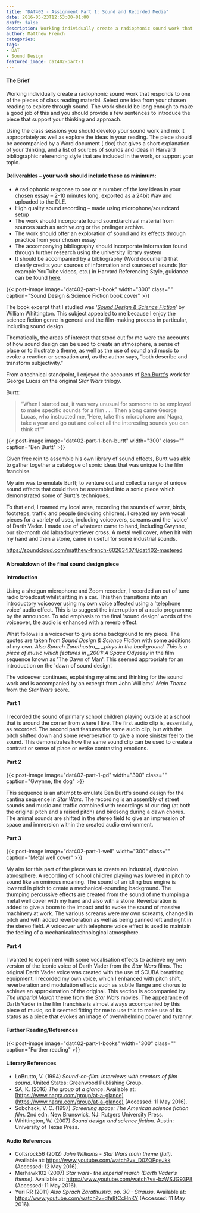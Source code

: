 ```yaml
---
title: "DAT402 - Assignment Part 1: Sound and Recorded Media"
date: 2016-05-23T12:53:00+01:00
draft: false
description: Working individually create a radiophonic sound work that responds to one of the pieces of class reading material. Select one idea from your chosen reading to explore through sound. The work should be long enough to make a good job of this and you should provide a few sentences to introduce the piece that support your thinking and approach.
author: Matthew French
categories:
tags:
- DAT
- Sound Design
featured_image: dat402-part-1
---
```


#### The Brief

Working individually create a radiophonic sound work that responds to one of the pieces of class reading material. Select one idea from your chosen reading to explore through sound. The work should be long enough to make a good job of this and you should provide a few sentences to introduce the piece that support your thinking and approach.

Using the class sessions you should develop your sound work and mix it appropriately as well as explore the ideas in your reading. The piece should be accompanied by a Word document (.doc) that gives a short explanation of your thinking, and a list of sources of sounds and ideas in Harvard bibliographic referencing style that are included in the work, or support your topic.

#### Deliverables – your work should include these as minimum:

- A radiophonic response to one or a number of the key ideas in your chosen essay – 2-10 minutes long, exported as a 24bit Wav and uploaded to the DLE.
- High quality sound recording – made using microphone/soundcard setup
- The work should incorporate found sound/archival material from sources such as archive.org or the prelinger archive.
- The work should offer an exploration of sound and its effects through practice from your chosen essay
- The accompanying bibliography should incorporate information found through further research using the university library system
- It should be accompanied by a bibliography (Word document) that clearly credits your sources of information and sources of sounds (for example YouTube videos, etc.) in Harvard Referencing Style, guidance can be found [here](http://libweb.anglia.ac.uk/referencing/harvard.htm).

{{< post-image image="dat402-part-1-book" width="300" class="" caption="Sound Design & Science Fiction book cover" >}}

The book excerpt that I studied was ‘[_Sound Design & Science Fiction_](https://books.google.co.uk/books/about/Sound_Design_and_Science_Fiction.html?id=vew3mQEACAAJ&redir_esc=y)’ by William Whittington. This subject appealed to me because I enjoy the science fiction genre in general and the film-making process in particular, including sound design.

Thematically, the areas of interest that stood out for me were the accounts of how sound design can be used to create an atmosphere, a sense of place or to illustrate a theme, as well as the use of sound and music to evoke a reaction or sensation and, as the author says, “both describe and transform subjectivity.”

From a technical standpoint, I enjoyed the accounts of [Ben Burtt's](https://en.wikipedia.org/wiki/Ben_Burtt) work for George Lucas on the original _Star Wars_ trilogy.

Burtt:

> “When I started out, it was very unusual for someone to be employed to make specific sounds for a film . . . Then along came George Lucas, who instructed me, 'Here, take this microphone and Nagra, take a year and go out and collect all the interesting sounds you can think of.'”

{{< post-image image="dat402-part-1-ben-burtt" width="300" class="" caption="Ben Burtt" >}}

Given free rein to assemble his own library of sound effects, Burtt was able to gather together a catalogue of sonic ideas that was unique to the film franchise.

My aim was to emulate Burtt; to venture out and collect a range of unique sound effects that could then be assembled into a sonic piece which demonstrated some of Burtt's techniques.

To that end, I roamed my local area, recording the sounds of water, birds, footsteps, traffic and people (including children). I created my own vocal pieces for a variety of uses, including voiceovers, screams and the 'voice' of Darth Vader. I made use of whatever came to hand, including Gwynne, our six-month old labrador/retriever cross. A metal well cover, when hit with my hand and then a stone, came in useful for some industrial sounds.

<https://soundcloud.com/matthew-french-602634074/dat402-mastered>

#### A breakdown of the final sound design piece

#### Introduction

Using a shotgun microphone and Zoom recorder, I recorded an out of tune radio broadcast whilst sitting in a car. This then transitions into an introductory voiceover using my own voice affected using a 'telephone voice' audio effect. This is to suggest the interruption of a radio programme by the announcer. To add emphasis to the final 'sound design' words of the voiceover, the audio is enhanced with a reverb effect.

What follows is a voiceover to give some background to my piece. The quotes are taken from _Sound Design & Science Fiction_ with some additions of my own. _Also Sprach Zarathustra\_\_ \_plays in the background. This is a piece of music which features in \_2001: A Space Odyssey_ in the film sequence known as 'The Dawn of Man'. This seemed appropriate for an introduction on the 'dawn of sound design'.

The voiceover continues, explaining my aims and thinking for the sound work and is accompanied by an excerpt from John Williams' _Main Theme_ from the _Star Wars_ score.

#### Part 1

I recorded the sound of primary school children playing outside at a school that is around the corner from where I live. The first audio clip is, essentially, as recorded. The second part features the same audio clip, but with the pitch shifted down and some reverberation to give a more sinister feel to the sound. This demonstrates how the same sound clip can be used to create a contrast or sense of place or evoke contrasting emotions.

#### Part 2

{{< post-image image="dat402-part-1-gd" width="300" class="" caption="Gwynne, the dog" >}}

This sequence is an attempt to emulate Ben Burtt's sound design for the cantina sequence in _Star Wars_. The recording is an assembly of street sounds and music and traffic combined with recordings of our dog (at both the original pitch and a raised pitch) and birdsong during a dawn chorus. The animal sounds are shifted in the stereo field to give an impression of space and immersion within the created audio environment.

#### Part 3

{{< post-image image="dat402-part-1-well" width="300" class="" caption="Metal well cover" >}}

My aim for this part of the piece was to create an industrial, dystopian atmosphere. A recording of school children playing was lowered in pitch to sound like an ominous moaning. The sound of an idling bus engine is lowered in pitch to create a mechanical-sounding background. The thumping percussive effects are created from the sound of me thumping a metal well cover with my hand and also with a stone. Reverberation is added to give a boom to the impact and to evoke the sound of massive machinery at work. The various screams were my own screams, changed in pitch and with added reverberation as well as being panned left and right in the stereo field. A voiceover with telephone voice effect is used to maintain the feeling of a mechanical/technological atmosphere.

#### Part 4

I wanted to experiment with some vocalisation effects to achieve my own version of the iconic voice of Darth Vader from the _Star Wars_ films. The original Darth Vader voice was created with the use of SCUBA breathing equipment. I recorded my own voice, which I enhanced with pitch shift, reverberation and modulation effects such as subtle flange and chorus to achieve an approximation of the original. This section is accompanied by _The Imperial March_ theme from the _Star Wars_ movies. The appearance of Darth Vader in the film franchise is almost always accompanied by this piece of music, so it seemed fitting for me to use this to make use of its status as a piece that evokes an image of overwhelming power and tyranny.

#### Further Reading/References

{{< post-image image="dat402-part-1-books" width="300" class="" caption="Further reading" >}}

#### Literary References

- LoBrutto, V. (1994) _Sound-on-film: Interviews with creators of film sound_. United States: Greenwood Publishing Group.
- SA, K. (2016) _The group at a glance_. Available at: [https://www.nagra.com/group/​at-a-glance](https://www.nagra.com/group/at-a-glance) (Accessed: 11 May 2016).
- Sobchack, V. C. (1997) _Screening space: The American science fiction film_. 2nd edn. New Brunswick, NJ: Rutgers University Press.
- Whittington, W. (2007) _Sound design and science fiction_. Austin: University of Texas Press.

#### Audio References

- Coltsrock56 (2012) _John Williams - Star Wars main theme (full)_. Available at: https://www.youtube.com/watch?v=_D0ZQPqeJkk (Accessed: 12 May 2016).
- Merhawk102 (2007) _Star wars- the imperial march (Darth Vader’s theme)_. Available at: <https://www.youtube.com/watch?v=-bzWSJG93P8> (Accessed: 11 May 2016).
- Yuri RR (2011) _Also Sprach Zarathustra, op. 30 - Strauss_. Available at: <https://www.youtube.com/watch?v=dfe8tCcHnKY> (Accessed: 11 May 2016).